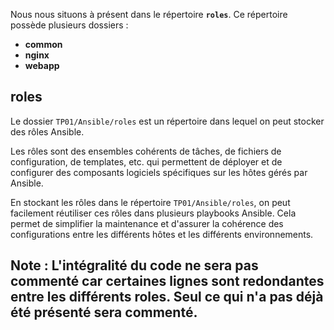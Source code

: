 Nous nous situons à présent dans le répertoire **```roles```**.
Ce répertoire possède plusieurs dossiers :
- **common**
- **nginx**
- **webapp**

## roles
Le dossier ```TP01/Ansible/roles``` est un répertoire dans lequel on peut stocker des rôles Ansible.

Les rôles sont des ensembles cohérents de tâches, de fichiers de configuration, de templates, etc. qui permettent de déployer et de configurer des composants logiciels spécifiques sur les hôtes gérés par Ansible.

En stockant les rôles dans le répertoire ```TP01/Ansible/roles```, on peut facilement réutiliser ces rôles dans plusieurs playbooks Ansible. Cela permet de simplifier la maintenance et d'assurer la cohérence des configurations entre les différents hôtes et les différents environnements.

## Note : L'intégralité du code ne sera pas commenté car certaines lignes sont redondantes entre les différents roles. Seul ce qui n'a pas déjà été présenté sera commenté.